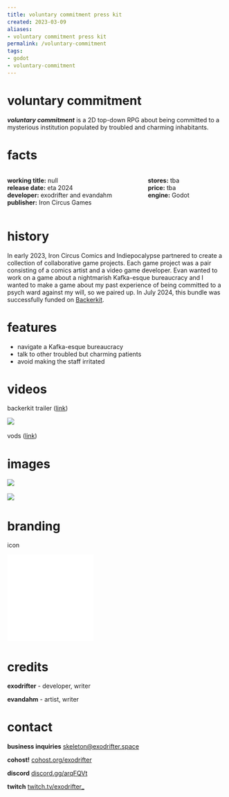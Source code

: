 ```yaml
---
title: voluntary commitment press kit
created: 2023-03-09
aliases:
- voluntary commitment press kit
permalink: /voluntary-commitment
tags:
- godot
- voluntary-commitment
---
```


# voluntary commitment

_**voluntary commitment**_ is a 2D top-down RPG about being committed to a mysterious institution populated by troubled and charming inhabitants.

# facts

<div style="display: flex; flex-direction: row">
<div style="flex-grow: 1">

**working title:** null<br/>
**release date:** eta 2024<br/>
**developer:** exodrifter and evandahm<br/>
**publisher:** Iron Circus Games<br/>

</div>
<div style="flex-grow: 1">

**stores:** tba<br/>
**price:** tba<br/>
**engine:** Godot<br/>

</div>
</div>

# history

In early 2023, Iron Circus Comics and Indiepocalypse partnered to create a collection of collaborative game projects. Each game project was a pair consisting of a comics artist and a video game developer. Evan wanted to work on a game about a nightmarish Kafka-esque bureaucracy and I wanted to make a game about my past experience of being committed to a psych ward against my will, so we paired up. In July 2024, this bundle was successfully funded on [Backerkit](https://www.backerkit.com/c/projects/iron-circus-comics/iron-circus-x-indiepocalypse-say-hello-to-iron-circus-games).

# features

- navigate a Kafka-esque bureaucracy
- talk to other troubled but charming patients
- avoid making the staff irritated

# videos

backerkit trailer ([link](https://www.youtube.com/watch?v=dB1KTTKYbag))

![](https://www.youtube.com/watch?v=dB1KTTKYbag)

vods ([link](https://vods.exodrifter.space/tag/null/))

# images

![](voluntary-commitment/screen-1.png)

![](voluntary-commitment/screen-2.png)

# branding

icon

![](voluntary-commitment/icon.svg)

# credits

**exodrifter** - developer, writer

**evandahm** - artist, writer

# contact

**business inquiries** [skeleton@exodrifter.space](mailto:skeleton@exodrifter.space)

**cohost!** [cohost.org/exodrifter](https://cohost.org/exodrifter)

**discord** [discord.gg/arqFQVt](https://discord.gg/arqFQVt)

**twitch** [twitch.tv/exodrifter_](https://twitch.tv/exodrifter_)
